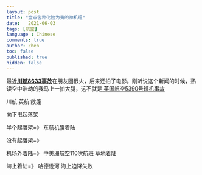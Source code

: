 ```yaml
---
layout: post
title: "盘点各种化险为夷的神机组"
date:   2021-06-03
tags: [航空]
language : Chinese
comments: true
author: Zhen
toc: false
published: true
hidden: false
---
```

最近[**川航8633事故**](https://zh.wikipedia.org/wiki/%E5%9B%9B%E5%B7%9D%E8%88%AA%E7%A9%BA8633%E5%8F%B7%E7%8F%AD%E6%9C%BA%E4%BA%8B%E6%95%85)在朋友圈很火，后来还拍了电影。刚听说这个新闻的时候，熟读空中浩劫的我马上一拍大腿，这不就是[ 英国航空5390号班机事故](https://zh.wikipedia.org/wiki/%E8%8B%B1%E5%9C%8B%E8%88%AA%E7%A9%BA5390%E8%99%9F%E7%8F%AD%E6%A9%9F%E4%BA%8B%E6%95%85)

川航
英航
敞篷

向下甩起落架

半个起落架=》
东航机腹着陆

没有起落架=》

机场外着陆=》
中美洲航空110次航班 草地着陆

海上着陆=》
哈德逊河
海上迫降失败
<!--stackedit_data:
eyJoaXN0b3J5IjpbLTY2NTgxNDIwMSwtMTYzNzU3NDI1Nl19
-->